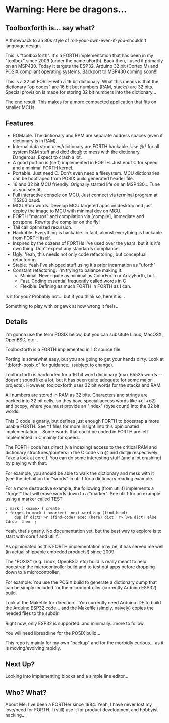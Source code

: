 # Warning: Here be dragons...

## Toolboxforth is... say what?

A throwback to an 80s style of roll-your-own-even-if-you-shouldn't language design.

This is "toolboxforth".  It's a FORTH implementation that has been in my "toolbox"
since 2009 (under the name uForth). Back then, I used it primarily on an MSP430.
Today it targets the ESP32, Arduino 32 bit (Cortex M)  and POSIX compliant operating systems.  Backport to MSP430
coming soon!!!

This is a 32 bit FORTH with a 16 bit dictionary.  What this means is that the
dictionary "op codes" are 16 bit but numbers (RAM, stacks) are 32 bits.  Special provision
is made for storing 32 bit numbers into the dictionary...

The end result: This makes for a more compacted application that fits on smaller MCUs.

## Features

* ROMable. The dictionary and RAM are separate address spaces (even if dictionary is in RAM).
* Internal data structures/dictionary are FORTH hackable. Use @ ! for all system RAM stuff and dict! dict@ to mess with the dictionary. Dangerous. Expect to crash a lot.
* A good portion is (self) implemented in FORTH. Just enuf C for speed and a minimal FORTH kernel.
* Portable. Just need C. Don't even need a filesystem. MCU dictionaries can be bootraped from POSIX build generated header file.
* 16 and 32 bit MCU friendly. Orignally started life on an MSP430... Tune as you see fit.
* Full interactive console on MCU. Just connect via terminal program at 115200 baud.
* MCU Stub words. Develop MCU targeted apps on desktop and just deploy the image to MCU with minimal dev on MCU.
* FORTH "macros" and compilation via [compile], immediate and postpone. Rewrite the compiler on the fly!
* Tail call optimized recursion.
* Hackable. Everything is hackable. In fact, almost everything is hackable from FORTH itself.
* Inspired by the dozens of FORTHs I've used over the years, but it is it's own thing. Don't expect any standards compliance.
* Ugly. Yeah, this needs not only code refactoring, but conceptual refactoring.
* Stable. Yeah I've shipped stuff using it's prior incarnation as "uforth"
* Constant refactoring: I'm trying to balance making it:
  * Minimal. Never quite as minimal as ColorForth or ArrayForth, but..
  * Fast. Coding essential frequently called words in C
  * Flexible. Defining as much FORTH in FORTH as I can.

Is it for you? Probably not... but if you think so, here it is...

Something to play with or gawk at how wrong it feels..

## Details

I'm gonna use the term POSIX below, but you can subsitute Linux, MacOSX, OpenBSD, etc...

Toolboxforth is a FORTH implemented in 1 C source file.

Porting is somewhat easy, but you are going to get your hands dirty. Look at
"tbforth-posix.c" for guidance.. (subject to change).

Toolboxforth is hardcoded for a 16 bit word dictionary 
(max 65535 words -- doesn't sound like a lot, but it has been quite adequate for some major
projects). However, toolboxforth uses 32 bit words for the stacks and RAM.

All numbers are stored in RAM as 32 bits.  Characters and strings are packed into
32 bit cells, so they have special access words like +c! +c@ and bcopy, where you
must provide an "index" (byte count) into the 32 bit words.


This C code is gnarly, but defines just enough FORTH to bootstrap a more usable FORTH.
See *.f files for more insight into this opinionated implementation...
Some words that could be coded in FORTH are left implemented in C mainly for speed...

The FORTH code has direct (via indexing) access to the critical RAM and dictionary
structures/pointers in the C code via @ and dict@ respectively. Take a look at core.f.
You can do some interesting stuff (and a lot crashing) by playing with that. 

For example, you should be able to walk the dictionary and mess with it (see the definition
for "words" in util.f for a dictionary reading example.

For a more destructive example, the following (from util.f) implements a "forget" that will
erase words down to a "marker".  See util.f for an example using a marker called TEST

```
: mark ( <name> ) create ;
: forget-to-mark ( <marker)  next-word dup (find-head)
    dup if dict@ >r (find-code) exec (here) dict! r> lwa dict! else 2drop  then  ;
```

Yeah, that's gnarly. No documentation yet, but the best way to explore is to start
with core.f and util.f.

As opinionated as this FORTH implementation may be, it has served me well (in actual
shippable embeded products!) since 2009.

The "POSIX" (e.g. Linux, OpenBSD, etc) build is really meant to help bootstrap the
microcontroller build and to test out apps before dropping down to a microcontroller.

For example: You use the POSIX build to generate a dictionary dump that can be
simply included for the microcontroller (currently Arduino ESP32) build.

Look at the Makefile for direction... You currently need Arduino IDE to build the
Arduino ESP32 code... and the Makefile (simply, naively) copies the needed files
to the subdir.

Right now, only ESP32 is supported..and minimally...more to follow.

You will need libreadline for the POSIX build...

This repo is mainly for my own "backup" and for the morbidly curious...
as it is moving/evolving rapidly.

## Next Up?

Looking into implementing blocks and a simple line editor...

## Who? What?

About Me:  I've been a  FORTHer since 1984.  Yeah, I have never lost my love/need for FORTH.
I (still) use it for product development and hobbyist hacking...



 

